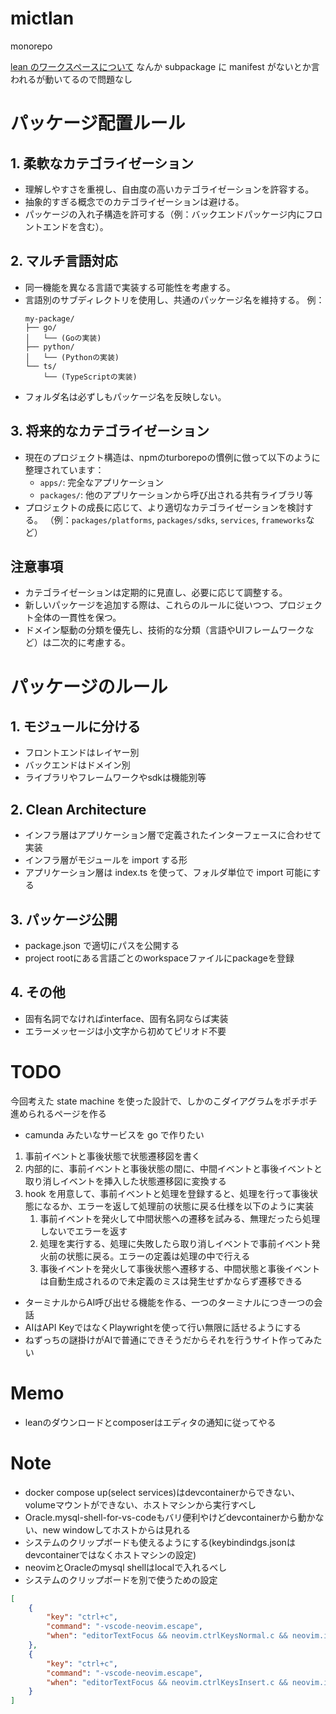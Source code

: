 # mictlan

monorepo

[lean のワークスペースについて](https://github.com/leanprover/lean4/blob/master/src/lake/README.md)
なんか subpackage に manifest がないとか言われるが動いてるので問題なし

# パッケージ配置ルール

## 1. 柔軟なカテゴライゼーション

- 理解しやすさを重視し、自由度の高いカテゴライゼーションを許容する。
- 抽象的すぎる概念でのカテゴライゼーションは避ける。
- パッケージの入れ子構造を許可する（例：バックエンドパッケージ内にフロントエンドを含む）。

## 2. マルチ言語対応

- 同一機能を異なる言語で実装する可能性を考慮する。
- 言語別のサブディレクトリを使用し、共通のパッケージ名を維持する。
  例：
  ```
  my-package/
  ├── go/
  │   └── (Goの実装)
  ├── python/
  │   └── (Pythonの実装)
  └── ts/
      └── (TypeScriptの実装)
  ```
- フォルダ名は必ずしもパッケージ名を反映しない。

## 3. 将来的なカテゴライゼーション

- 現在のプロジェクト構造は、npmのturborepoの慣例に倣って以下のように整理されています：
  - `apps/`: 完全なアプリケーション
  - `packages/`: 他のアプリケーションから呼び出される共有ライブラリ等
- プロジェクトの成長に応じて、より適切なカテゴライゼーションを検討する。
  （例：`packages/platforms`, `packages/sdks`, `services`, `frameworks`など）

## 注意事項

- カテゴライゼーションは定期的に見直し、必要に応じて調整する。
- 新しいパッケージを追加する際は、これらのルールに従いつつ、プロジェクト全体の一貫性を保つ。
- ドメイン駆動の分類を優先し、技術的な分類（言語やUIフレームワークなど）は二次的に考慮する。

# パッケージのルール

## 1. モジュールに分ける

- フロントエンドはレイヤー別
- バックエンドはドメイン別
- ライブラリやフレームワークやsdkは機能別等

## 2. Clean Architecture

- インフラ層はアプリケーション層で定義されたインターフェースに合わせて実装
- インフラ層がモジュールを import する形
- アプリケーション層は index.ts を使って、フォルダ単位で import 可能にする

## 3. パッケージ公開

- package.json で適切にパスを公開する
- project rootにある言語ごとのworkspaceファイルにpackageを登録

## 4. その他

- 固有名詞でなければinterface、固有名詞ならば実装
- エラーメッセージは小文字から初めてピリオド不要

# TODO

今回考えた state machine を使った設計で、しかのこダイアグラムをポチポチ進められるページを作る

- camunda みたいなサービスを go で作りたい

1. 事前イベントと事後状態で状態遷移図を書く
2. 内部的に、事前イベントと事後状態の間に、中間イベントと事後イベントと取り消しイベントを挿入した状態遷移図に変換する
3. hook を用意して、事前イベントと処理を登録すると、処理を行って事後状態になるか、エラーを返して処理前の状態に戻る仕様を以下のように実装
   1. 事前イベントを発火して中間状態への遷移を試みる、無理だったら処理しないでエラーを返す
   2. 処理を実行する、処理に失敗したら取り消しイベントで事前イベント発火前の状態に戻る。エラーの定義は処理の中で行える
   3. 事後イベントを発火して事後状態へ遷移する、中間状態と事後イベントは自動生成されるので未定義のミスは発生せずかならず遷移できる

- ターミナルからAI呼び出せる機能を作る、一つのターミナルにつき一つの会話
- AIはAPI KeyではなくPlaywrightを使って行い無限に話せるようにする
- ねずっちの謎掛けがAIで普通にできそうだからそれを行うサイト作ってみたい

# Memo

- leanのダウンロードとcomposerはエディタの通知に従ってやる

# Note

- docker compose up(select services)はdevcontainerからできない、volumeマウントができない、ホストマシンから実行すべし
- Oracle.mysql-shell-for-vs-codeもバリ便利やけどdevcontainerから動かない、new windowしてホストからは見れる
- システムのクリップボードも使えるようにする(keybindindgs.jsonはdevcontainerではなくホストマシンの設定)
- neovimとOracleのmysql shellはlocalで入れるべし
- システムのクリップボードを別で使うための設定
```json
[
    {
        "key": "ctrl+c",
        "command": "-vscode-neovim.escape",
        "when": "editorTextFocus && neovim.ctrlKeysNormal.c && neovim.init && !dirtyDiffVisible && !findWidgetVisible && !inReferenceSearchEditor && !markersNavigationVisible && !notebookCellFocused && !notificationCenterVisible && !parameterHintsVisible && !referenceSearchVisible && neovim.mode == 'normal' && editorLangId not in 'neovim.editorLangIdExclusions'"
    },
    {
        "key": "ctrl+c",
        "command": "-vscode-neovim.escape",
        "when": "editorTextFocus && neovim.ctrlKeysInsert.c && neovim.init && neovim.mode != 'normal' && editorLangId not in 'neovim.editorLangIdExclusions'"
    }
]
```
